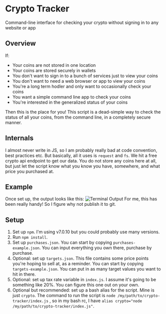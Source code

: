 # Crypto Tracker

Command-line interface for checking your crypto without signing in to any website or app

## Overview

If:
- Your coins are not stored in one location
- Your coins are stored securely in wallets
- You don't want to sign in to a bunch of services just to view your coins
- You don't want to need a web browser or app to view your coins
- You're a long term hodler and only want to occasionally check your coins
- You want a simple command line app to check your coins
- You're interested in the generalized status of your coins

Then this is the place for you! This script is a dead-simple way to check the status of all your coins, from the command line, in a completely secure manner. 

## Internals

I almost never write in JS, so I am probably really bad at code convention, best practices etc. But basically, all it uses is `request` and `fs`. We hit a free crypto api endpoint to get our data. You do not store any coins here at all, but just let the script know what you know you have, somewhere, and what price you purchased at. 

## Example

Once set up, the output looks like this:
![Terminal Output](https://i.imgur.com/cVWEES4.png)
For me, this has been really handy! So I figure why not publish it to git.

## Setup

1. Set up `npm`. I'm using v7.0.10 but you could probably use many versions.
2. Run `npm install`.
3. Set up `purchases.json`. You can start by copying `purchases-example.json`. You can input everything you own there, purchase by purchase.
4. Optional: set up `targets.json`. This file contains some price points you're hoping to sell at, as a reminder. You can start by copying  `targets-example.json`. You can put in as many target values you want to hit in there.
5. Optional: set up tax rate variable in `index.js`. I assume it's going to be something like 20%. You can figure this one out on your own.
6. Optional but recommended: set up a bash alias for the script. Mine is just `crypto`. The command to run the script is `node /my/path/to/crypto-tracker/index.js` , so in my bash rc, I have `alias crypto="node /my/path/to/crypto-tracker/index.js"`.
